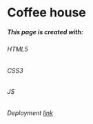 # Coffee house
##### This page is created with:

###### HTML5
###### CSS3
###### JS
###### Deployment [link](https://volhaf.github.io/coffee-house-RSShool/coffee-house/pages/home/) 

